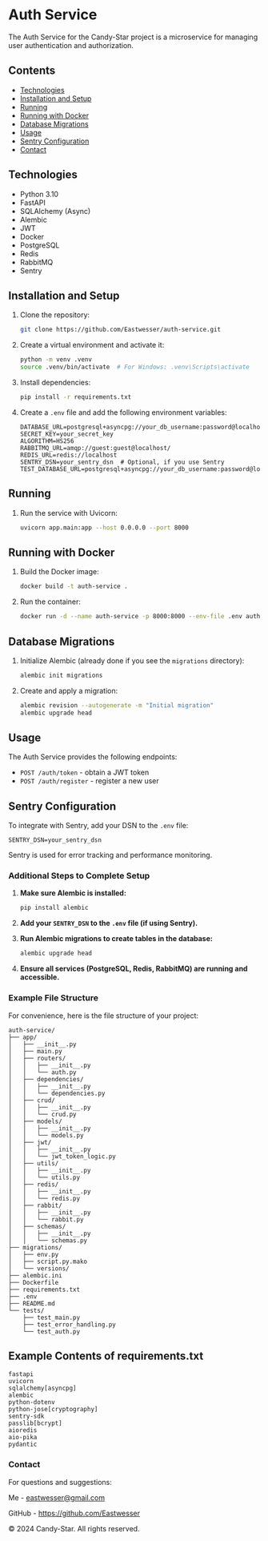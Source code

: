 # Auth Service

The Auth Service for the Candy-Star project is a microservice for managing user authentication and authorization.

## Contents

- [Technologies](#technologies)
- [Installation and Setup](#installation-and-setup)
- [Running](#running)
- [Running with Docker](#running-with-docker)
- [Database Migrations](#database-migrations)
- [Usage](#usage)
- [Sentry Configuration](#sentry-configuration)
- [Contact](#contact)

## Technologies

- Python 3.10
- FastAPI
- SQLAlchemy (Async)
- Alembic
- JWT
- Docker
- PostgreSQL
- Redis
- RabbitMQ
- Sentry

## Installation and Setup

1. Clone the repository:

    ```bash
    git clone https://github.com/Eastwesser/auth-service.git
    ```

2. Create a virtual environment and activate it:

    ```bash
    python -m venv .venv
    source .venv/bin/activate  # For Windows: .venv\Scripts\activate
    ```

3. Install dependencies:

    ```bash
    pip install -r requirements.txt
    ```

4. Create a `.env` file and add the following environment variables:

    ```env
    DATABASE_URL=postgresql+asyncpg://your_db_username:password@localhost:5432/auth_db
    SECRET_KEY=your_secret_key
    ALGORITHM=HS256
    RABBITMQ_URL=amqp://guest:guest@localhost/
    REDIS_URL=redis://localhost
    SENTRY_DSN=your_sentry_dsn  # Optional, if you use Sentry
    TEST_DATABASE_URL=postgresql+asyncpg://your_db_username:password@localhost:5432/test_auth_db
    ```

## Running

1. Run the service with Uvicorn:

    ```bash
    uvicorn app.main:app --host 0.0.0.0 --port 8000
    ```

## Running with Docker

1. Build the Docker image:

    ```bash
    docker build -t auth-service .
    ```

2. Run the container:

    ```bash
    docker run -d --name auth-service -p 8000:8000 --env-file .env auth-service
    ```

## Database Migrations

1. Initialize Alembic (already done if you see the `migrations` directory):

    ```bash
    alembic init migrations
    ```

2. Create and apply a migration:

    ```bash
    alembic revision --autogenerate -m "Initial migration"
    alembic upgrade head
    ```

## Usage

The Auth Service provides the following endpoints:

- `POST /auth/token` - obtain a JWT token
- `POST /auth/register` - register a new user

## Sentry Configuration

To integrate with Sentry, add your DSN to the `.env` file:

```env
SENTRY_DSN=your_sentry_dsn
```
Sentry is used for error tracking and performance monitoring.

### Additional Steps to Complete Setup

1. **Make sure Alembic is installed:**

    ```bash
    pip install alembic
    ```

2. **Add your `SENTRY_DSN` to the `.env` file (if using Sentry).**

3. **Run Alembic migrations to create tables in the database:**

    ```bash
    alembic upgrade head
    ```

4. **Ensure all services (PostgreSQL, Redis, RabbitMQ) are running and accessible.**

### Example File Structure

For convenience, here is the file structure of your project:

```plaintext
auth-service/
├── app/
│   ├── __init__.py
│   ├── main.py
│   ├── routers/
│   │   ├── __init__.py
│   │   └── auth.py
│   ├── dependencies/
│   │   ├── __init__.py
│   │   └── dependencies.py
│   ├── crud/
│   │   ├── __init__.py
│   │   └── crud.py
│   ├── models/
│   │   ├── __init__.py
│   │   └── models.py
│   ├── jwt/
│   │   ├── __init__.py
│   │   └── jwt_token_logic.py
│   ├── utils/
│   │   ├── __init__.py
│   │   └── utils.py
│   ├── redis/
│   │   ├── __init__.py
│   │   └── redis.py
│   ├── rabbit/
│   │   ├── __init__.py
│   │   └── rabbit.py
│   ├── schemas/
│   │   ├── __init__.py
│   │   └── schemas.py
├── migrations/
│   ├── env.py
│   ├── script.py.mako
│   └── versions/
├── alembic.ini
├── Dockerfile
├── requirements.txt
├── .env
├── README.md
└── tests/
    ├── test_main.py
    ├── test_error_handling.py
    └── test_auth.py
```

## Example Contents of requirements.txt

```
fastapi
uvicorn
sqlalchemy[asyncpg]
alembic
python-dotenv
python-jose[cryptography]
sentry-sdk
passlib[bcrypt]
aioredis
aio-pika
pydantic
```

### Contact

For questions and suggestions:

Me - eastwesser@gmail.com

GitHub - https://github.com/Eastwesser

© 2024 Candy-Star. All rights reserved.
